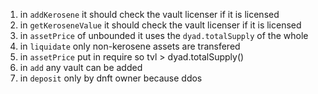 1) in `addKerosene` it should check the vault licenser if it is licensed
2) in `getKeroseneValue` it should check the vault licenser if it is licensed
3) in `assetPrice` of unbounded it uses the `dyad.totalSupply` of the whole 
4) in `liquidate` only non-kerosene assets are transfered
5) in `assetPrice` put in require so tvl > dyad.totalSupply()
6) in `add` any vault can be added
6) in `deposit` only by dnft owner because ddos
